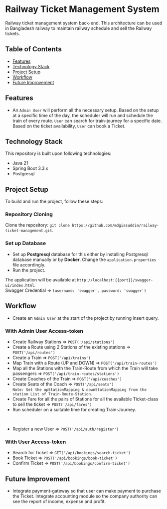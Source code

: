 # Railway Ticket Management System
Railway ticket management system back-end. This architecture can be used in Bangladesh railway to maintain railway schedule and sell the Railway tickets.

## Table of Contents

- [Features](#features)
- [Technology Stack](#technology-stack)
- [Project Setup](#project-setup)
- [Workflow](#workflow)
- [Future Improvement](#future-improvement)

## Features

- An `Admin User` will perform all the necessary setup. Based on the setup at a specific time of the day, the scheduler
  will run and schedule the train of every route. `User` can search for train-journey for a specific date. Based on the
  ticket
  availability, `User` can book a Ticket.

## Technology Stack

This repository is built upon following technologies:

* Java 21
* Spring Boot 3.3.x
* Postgresql

## Project Setup

To build and run the project, follow these steps:

### Repository Cloning

Clone the repository: `git clone https://github.com/mdgiasuddin/railway-ticket-management.git`.

### Set up Database

* Set up <b>Postgresql</b> database for this either by installing Postgresql database manually or by <b>Docker</b>.
  Change the `application.properties` file accordingly.
* Run the project.

The application will be available at `http://localhost:{{port}}/swagger-ui/index.html`. <br>
Swagger Credential => `(username: 'swagger', password: 'swagger')`

## Workflow

* Create an `Admin User` at the start of the project by running insert query.

### With Admin User Access-token

* Create Railway Stations => `POST('/api/stations')`
* Create a Route using 2 Stations of the existing stations => `POST('/api/routes')`
* Create a Train => `POST('/api/trains')`
* Map Train with a Route (UP and DOWN) => `POST('/api/train-routes')`
* Map all the Stations with the Train-Route from which the Train will take passengers =>
  `POST('/api/train-routes/stations')`
* Create Coaches of the Train => `POST('/api/coaches')`
* Create Seats of the Coach => `POST('/api/seats')` <br>
  `Note: Set the upStationMapping & downStationMapping from the station List of Train-Route-Station.`
* Create Fare for all the pairs of Stations for all the available Ticket-class to sell the ticket =>
  `POST('/api/fares')`
* Run scheduler on a suitable time for creating Train-Journey.

<br>

* Register a new User => `POST('/api/auth/register')`

### With User Access-token

* Search for Ticket => `GET('/api/bookings/search-ticket')`
* Book Ticket => `POST('/api/bookings/book-ticket')`
* Confirm Ticket => `POST('/api/bookings/confirm-ticket')`


## Future Improvement

* Integrate payment-gateway so that user can make payment to purchase the Ticket. Integrate accounting module so the
  company authority can see the report of income, expense and profit.